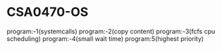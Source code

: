 # CSA0470-OS
program:-1(systemcalls)
program:-2(copy content)
program:-3(fcfs cpu scheduling)
program:-4(small wait time)
program:5(highest priority)
